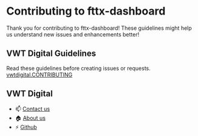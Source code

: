 # Contributing to fttx-dashboard
Thank you for contributing to fttx-dashboard! These guidelines might help us understand new issues and enhancements better!

## VWT Digital Guidelines
Read these guidelines before creating issues or requests.
[vwtdigital.CONTRIBUTING](https://github.com/vwt-digital/operational-data-hub/blob/develop/vwtdigital.CONTRIBUTING.md)

## VWT Digital
- :mailbox: [Contact us](https://vwt-digital.github.io/#contact)
- :house: [About us](https://vwt-digital.github.io/)
- :zap: [Github](https://github.com/vwt-digital)
